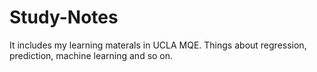 # Study-Notes
It includes my learning materals in UCLA MQE. Things about regression, prediction, machine learning and so on. 

